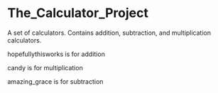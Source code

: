 The_Calculator_Project
======================

A set of calculators. Contains addition, subtraction, and multiplication calculators.

hopefullythisworks is for addition

candy is for multiplication

amazing_grace is for subtraction
